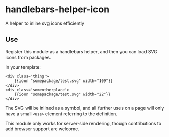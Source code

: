 handlebars-helper-icon
======================

A helper to inline svg icons efficiently

Use
----

Register this module as a handlebars helper, and then you can load SVG icons
from packages.

In your template:

```
<div class='thing'>
    {{icon "somepackage/test.svg" width="109"}}
</div>
<div class='someotherplace'>
    {{icon "somepackage/test.svg" width="22"}}
</div>
```

The SVG will be inlined as a symbol, and all further uses on a page will only
have a small `<use>` element referring to the definition.

This module only works for server-side rendering, though contributions to add
browser support are welcome.
